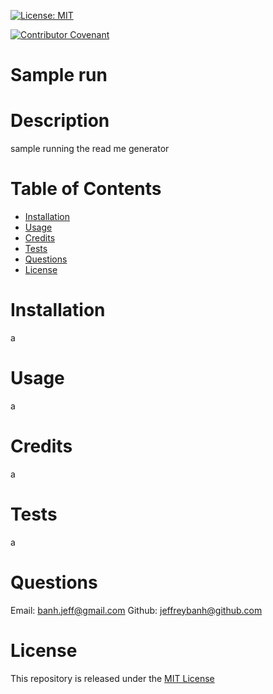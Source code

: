 [![License: MIT](https://img.shields.io/badge/License-MIT-yellow.svg)](https://opensource.org/licenses/MIT)

[![Contributor Covenant](https://img.shields.io/badge/Contributor%20Covenant-2.1-4baaaa.svg)](code_of_conduct.md)
# Sample run

# Description
 sample running the read me generator
# Table of Contents
* [Installation](#Installation)
* [Usage](#Usage)
* [Credits](#Credits)
* [Tests](#Tests)
* [Questions](#Questions)
* [License](#License)

# Installation
 a

# Usage
 a

# Credits
 a

# Tests
 a

# Questions
Email: banh.jeff@gmail.com
Github: jeffreybanh@github.com

# License
 This repository is released under the [MIT License](https://opensource.org/licenses/MIT)

